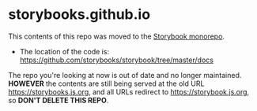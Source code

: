 # storybooks.github.io

This contents of this repo was moved to the [Storybook monorepo](https://github.com/storybooks/storybook/).

- The location of the code is: https://github.com/storybooks/storybook/tree/master/docs

The repo you're looking at now is out of date and no longer maintained. **HOWEVER** the contents are still being served at the old URL https://storybooks.js.org, and all URLs redirect to https://storybook.js.org, so **DON'T DELETE THIS REPO**.
